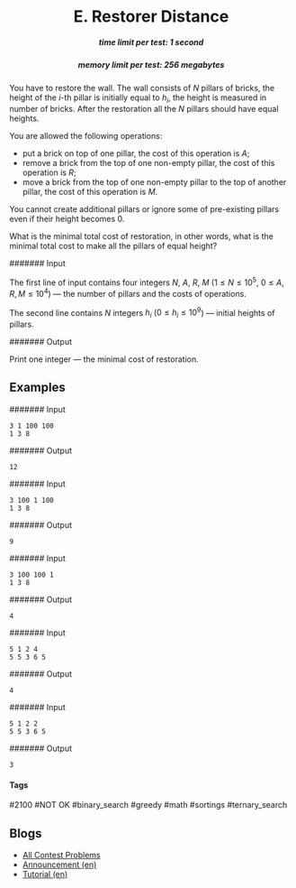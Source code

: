<h1 style='text-align: center;'> E. Restorer Distance</h1>

<h5 style='text-align: center;'>time limit per test: 1 second</h5>
<h5 style='text-align: center;'>memory limit per test: 256 megabytes</h5>

You have to restore the wall. The wall consists of $N$ pillars of bricks, the height of the $i$-th pillar is initially equal to $h_{i}$, the height is measured in number of bricks. After the restoration all the $N$ pillars should have equal heights.

You are allowed the following operations:

* put a brick on top of one pillar, the cost of this operation is $A$;
* remove a brick from the top of one non-empty pillar, the cost of this operation is $R$;
* move a brick from the top of one non-empty pillar to the top of another pillar, the cost of this operation is $M$.

You cannot create additional pillars or ignore some of pre-existing pillars even if their height becomes $0$.

What is the minimal total cost of restoration, in other words, what is the minimal total cost to make all the pillars of equal height?

####### Input

The first line of input contains four integers $N$, $A$, $R$, $M$ ($1 \le N \le 10^{5}$, $0 \le A, R, M \le 10^{4}$) — the number of pillars and the costs of operations.

The second line contains $N$ integers $h_{i}$ ($0 \le h_{i} \le 10^{9}$) — initial heights of pillars.

####### Output

Print one integer — the minimal cost of restoration.

## Examples

####### Input


```text
3 1 100 100
1 3 8
```
####### Output


```text
12
```
####### Input


```text
3 100 1 100
1 3 8
```
####### Output


```text
9
```
####### Input


```text
3 100 100 1
1 3 8
```
####### Output


```text
4
```
####### Input


```text
5 1 2 4
5 5 3 6 5
```
####### Output


```text
4
```
####### Input


```text
5 1 2 2
5 5 3 6 5
```
####### Output


```text
3
```


#### Tags 

#2100 #NOT OK #binary_search #greedy #math #sortings #ternary_search 

## Blogs
- [All Contest Problems](../Codeforces_Round_643_(Div._2).md)
- [Announcement (en)](../blogs/Announcement_(en).md)
- [Tutorial (en)](../blogs/Tutorial_(en).md)
